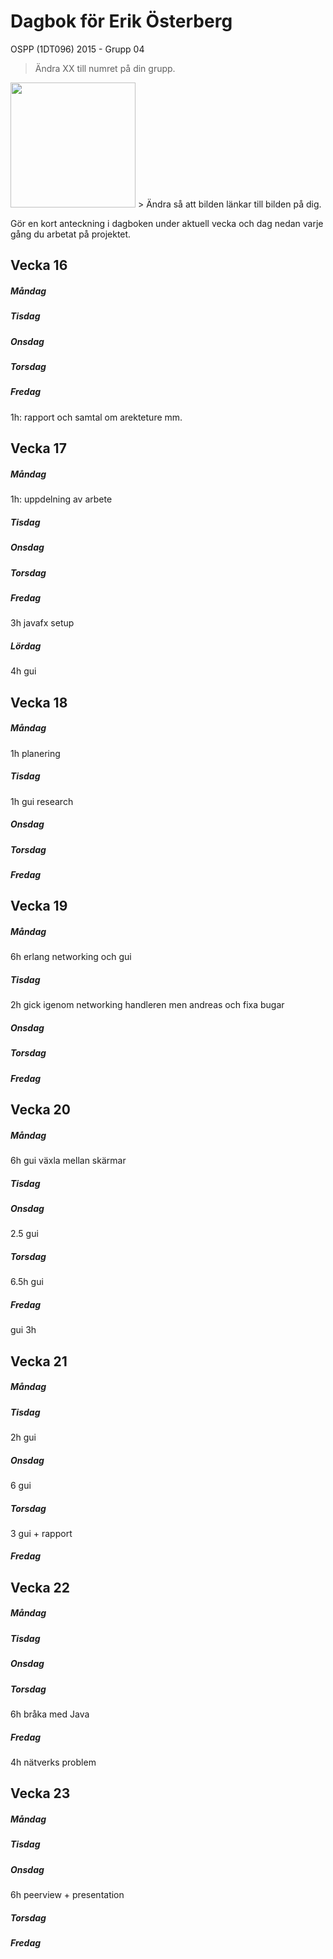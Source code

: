 # Dagbok för Erik Österberg

OSPP (1DT096) 2015 - Grupp 04

> Ändra XX till numret på din grupp.

<img src="../images/user.png" width="200">
> Ändra så att bilden länkar till bilden på dig.

Gör en kort anteckning i dagboken under aktuell vecka och dag nedan
varje gång du arbetat på projektet.

## Vecka 16

##### Måndag

##### Tisdag

##### Onsdag

##### Torsdag

##### Fredag
1h: rapport och samtal om arekteture mm. 

## Vecka 17

##### Måndag
1h: uppdelning av arbete

##### Tisdag

##### Onsdag

##### Torsdag

##### Fredag
3h javafx setup
##### Lördag
4h gui
## Vecka 18

##### Måndag
1h planering
##### Tisdag
1h gui research
##### Onsdag

##### Torsdag

##### Fredag

## Vecka 19

##### Måndag
6h erlang networking och gui

##### Tisdag
2h gick igenom networking handleren men andreas och fixa bugar
##### Onsdag

##### Torsdag

##### Fredag

## Vecka 20

##### Måndag
6h gui växla mellan skärmar

##### Tisdag

##### Onsdag
2.5 gui

##### Torsdag
6.5h gui

##### Fredag
gui 3h

## Vecka 21

##### Måndag

##### Tisdag
2h gui
##### Onsdag
6 gui
##### Torsdag
3 gui + rapport
##### Fredag

## Vecka 22

##### Måndag

##### Tisdag

##### Onsdag

##### Torsdag
6h bråka med Java
##### Fredag
4h nätverks problem
## Vecka 23

##### Måndag

##### Tisdag

##### Onsdag
6h peerview + presentation
##### Torsdag

##### Fredag
